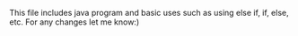 This file includes java program and basic uses such as using else if, if, else, etc.
For any changes let me know:)